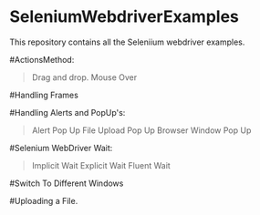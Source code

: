 # SeleniumWebdriverExamples
This repository contains all the Seleniium webdriver examples. 

#ActionsMethod: 
  >Drag and drop.
  >Mouse Over
  
#Handling Frames

#Handling Alerts and PopUp's:
  >Alert Pop Up
  >File Upload Pop Up
  >Browser Window Pop Up
  
#Selenium WebDriver Wait:
  >Implicit Wait
  >Explicit Wait
  >Fluent Wait
  
 #Switch To Different Windows
 
 #Uploading a File. 
  
 
